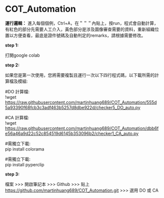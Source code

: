 # COT_Automation

**運行邏輯：**
進入每個個例，Ctrl+A，在＂＂＂內貼上，按run，程式會自動計算，有紅色的部分先需要人工介入，黃色部分是涉及圖像審查需要的資料，重新組織位置以方便查看，最底是證件號碼及自動判定的remarks，請根據需要修改。

**step 1:**

打開google colab


**step 2:**

如果您是第一次使用，您將需要複製且運行一次以下四行程式碼，以下載所需的計算檔及模組:

#DO 計算檔:<br>!wget https://raw.githubusercontent.com/martinhuang689/COT_Automation/555d5a93390f68fcb3c3adf463b5257d8dbe922d/checker5_DO_auto.py


#CA 計算檔:<br>!wget https://raw.githubusercontent.com/martinhuang689/COT_Automation/dbb6fe56a46a9d22c52c854519d6145b353096b2/checker1_CA_auto.py


#需獨立下載:<br>pip install colorama


#需獨立下載:<br>pip install pyperclip


**step 3:**

檔案 >>> 開啟筆記本 >>> Github >>> 貼上 https://github.com/martinhuang689/COT_Automation.git >>> 選用 DO 或 CA
